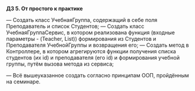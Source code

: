 **ДЗ 5. От простого к практике**

— Создать класс УчебнаяГруппа, содержащий в себе поля Преподаватель и список Студентов;
— Создать класс УчебнаяГруппаСервис, в котором реализована функция (входные параметры - (Teacher, List<Strudent>)) формирования из Студентов и Преподавателя УчебнойГруппы и возвращения его;
— Создать метод в Контроллере, в котором агрегируются функции получения списка
студентов (их id) и преподавателя (его id) и формирования учебной группы, 
путём вызова метода из сервиса;

— Всё вышеуказанное создать согласно принципам ООП, пройдённым на семинаре.